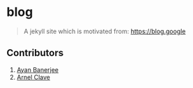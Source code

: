 # blog
> A jekyll site which is motivated from: https://blog.google

## Contributors
1. [Ayan Banerjee](https://github.com/ayan-b)
2. [Arnel Clave](https://github.com/clavearnel)
